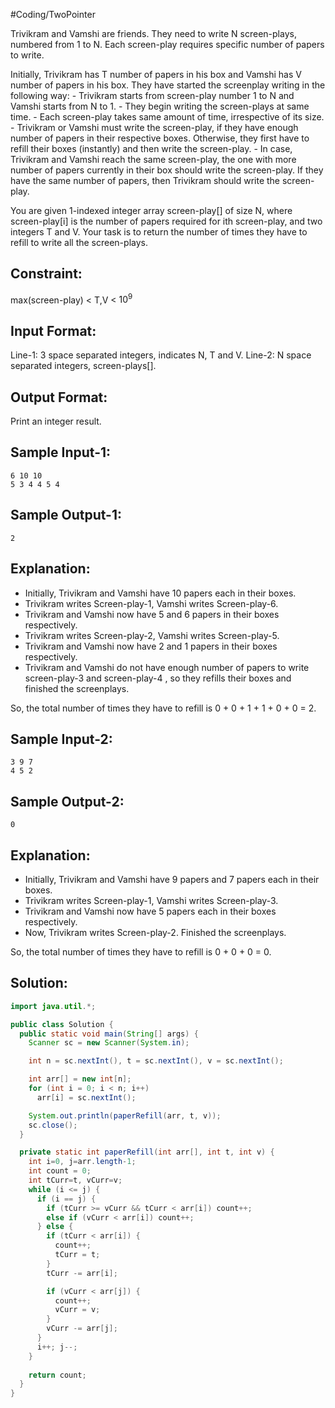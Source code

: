 #Coding/TwoPointer 

Trivikram and Vamshi are friends. They need to write N screen-plays, numbered 
from 1 to N. Each screen-play requires specific number of papers to write.

Initially, Trivikram has T number of papers in his box and Vamshi has V number of 
papers in his box. They have started the screenplay writing in the following way:
    - Trivikram starts from screen-play number 1 to N and Vamshi starts from N to 1.
    - They begin writing the screen-plays at same time.
    - Each screen-play takes same amount of time, irrespective of its size.
    - Trivikram or Vamshi must write the screen-play, if they have enough number of papers in their respective boxes. Otherwise, they first have to refill their boxes (instantly) and then write the screen-play.
    - In case, Trivikram and Vamshi reach the same screen-play, the one with more number of papers currently in their box should write the screen-play. If they have the same number of papers, then Trivikram should write the screen-play.

You are given 1-indexed integer array screen-play\[] of size N, where screen-play\[i] is the number of papers required for ith screen-play, and two integers T and V.
Your task is to return the number of times they have to refill to write all the screen-plays.

Constraint:
-----------
max(screen-play) < T,V < $10^9$


Input Format:
-------------
Line-1: 3 space separated integers, indicates N, T and V.
Line-2: N space separated integers, screen-plays[].

Output Format:
--------------
Print an integer result.


Sample Input-1:
---------------
```
6 10 10
5 3 4 4 5 4
```

Sample Output-1:
----------------
```
2
```

Explanation: 
------------
- Initially, Trivikram and Vamshi have 10 papers each in their boxes.
- Trivikram writes Screen-play-1, Vamshi writes Screen-play-6.
- Trivikram and Vamshi now have 5 and 6 papers in their boxes respectively.
- Trivikram writes Screen-play-2, Vamshi writes Screen-play-5.
- Trivikram and Vamshi now have 2 and 1 papers in their boxes respectively.
- Trivikram and Vamshi do not have enough number of papers to write screen-play-3 and screen-play-4 , so they refills their boxes and finished the screenplays.

So, the total number of times they have to refill is 0 + 0 + 1 + 1 + 0 + 0 = 2.


Sample Input-2:
---------------
```
3 9 7
4 5 2
```

Sample Output-2:
----------------
```
0
```

Explanation: 
------------
- Initially, Trivikram and Vamshi have 9 papers and 7 papers each in their boxes.
- Trivikram writes Screen-play-1, Vamshi writes Screen-play-3.
- Trivikram and Vamshi now have 5 papers each in their boxes respectively.
- Now, Trivikram writes Screen-play-2. Finished the screenplays.

So, the total number of times they have to refill is 0 + 0 + 0 = 0.

## Solution:

```java
import java.util.*;

public class Solution {
  public static void main(String[] args) {
    Scanner sc = new Scanner(System.in);

    int n = sc.nextInt(), t = sc.nextInt(), v = sc.nextInt();

    int arr[] = new int[n];
    for (int i = 0; i < n; i++)
      arr[i] = sc.nextInt();

    System.out.println(paperRefill(arr, t, v));
    sc.close();
  }

  private static int paperRefill(int arr[], int t, int v) {
    int i=0, j=arr.length-1;
    int count = 0;
    int tCurr=t, vCurr=v;
    while (i <= j) {
      if (i == j) {
        if (tCurr >= vCurr && tCurr < arr[i]) count++;
        else if (vCurr < arr[i]) count++;
      } else {
        if (tCurr < arr[i]) {
          count++;
          tCurr = t;
        }
        tCurr -= arr[i];

        if (vCurr < arr[j]) {
          count++;
          vCurr = v;
        }
        vCurr -= arr[j];
      }
      i++; j--;
    }
    
    return count;
  }
}
```